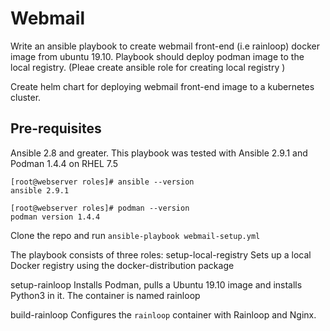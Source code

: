 # Webmail

Write an ansible playbook to create webmail front-end (i.e rainloop) docker image from ubuntu 19.10. Playbook should deploy podman image to the local registry. (Pleae create ansible role for creating local registry )

Create helm chart for deploying webmail front-end image to a kubernetes cluster.

Pre-requisites
--------------
Ansible 2.8 and greater. This playbook was tested with Ansible 2.9.1 and Podman 1.4.4 on RHEL 7.5

```
[root@webserver roles]# ansible --version
ansible 2.9.1

[root@webserver roles]# podman --version
podman version 1.4.4
```

Clone the repo and run `ansible-playbook webmail-setup.yml`

The playbook consists of three roles:
  setup-local-registry
    Sets up a local Docker registry using the docker-distribution package

  setup-rainloop
    Installs Podman, pulls a Ubuntu 19.10 image and installs Python3 in it. The container is named rainloop

  build-rainloop
    Configures the `rainloop` container with Rainloop and Nginx. 

